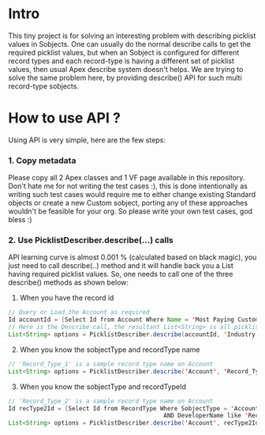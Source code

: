 # Intro 
This tiny project is for solving an interesting problem with describing picklist values in Sobjects. One can usually do the normal describe calls to get the required picklist values, but when an Sobject is configured for different record types and each record-type is having a different set of picklist values, then usual Apex describe system doesn't helps.
We are trying to solve the same problem here, by providing describe() API for such multi record-type sobjects.

# How to use API ?
Using API is very simple, here are the few steps:

### 1. Copy metadata
Please copy all 2 Apex classes and 1 VF page available in this repository. 
Don't hate me for not writing the test cases :), this is done intentionally as writing such test cases would require me to either change existing Standard objects or create a new Custom sobject, porting any of these approaches wouldn't be feasible for your org. So please write your own test cases, god bless :)

### 2. Use PicklistDescriber.describe(...) calls

API learning curve is almost 0.001 % (calculated based on black magic), you just need to call describe(..) method and it will handle back you a List<String> having required picklist values. So, one needs to call one of the three describe() methods as shown below:

 1. When you have the record id

```java
// Query or Load the Account as required
Id accountId = [Select Id from Account Where Name = 'Most Paying Customer'];
// Here is the Describe call, the resultant List<String> is all picklist values
List<String> options = PicklistDescriber.describe(accountId, 'Industry');
```

 2. When you know the sobjectType and recordType name 

```java
// 'Record_Type_1' is a sample record type name on Account
List<String> options = PicklistDescriber.describe('Account', 'Record_Type_1', 'Industry'));
```

3. When you know the sobjectType and recordTypeId

```java
// 'Record_Type_2' is a sample record type name on Account
Id recType2Id = [Select Id from RecordType Where SobjectType = 'Account' 
                                            AND DeveloperName like 'Record_Type_2'].Id;
List<String> options = PicklistDescriber.describe('Account', recType2Id, 'Industry');
```

